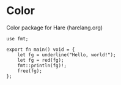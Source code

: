 # Color

Color package for Hare (harelang.org)

```ha
use fmt;

export fn main() void = {
    let fg = underline("Hello, world!");
    let fg = red(fg);
    fmt::println(fg)!;
    free(fg);
};
```